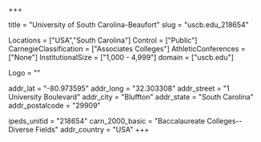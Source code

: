 
+++

title = "University of South Carolina-Beaufort"
slug = "uscb.edu_218654"

Locations = ["USA","South Carolina"]
Control = ["Public"]
CarnegieClassification = ["Associates Colleges"]
AthleticConferences = ["None"]
InstitutionalSize = ["1,000 - 4,999"]
domain = ["uscb.edu"]

Logo = ""

addr_lat = "-80.973595"
addr_long = "32.303308"
addr_street = "1 University Boulevard"
addr_city = "Bluffton"
addr_state = "South Carolina"
addr_postalcode = "29909"

ipeds_unitid = "218654"
carn_2000_basic = "Baccalaureate Colleges--Diverse Fields"
addr_country = "USA"
+++
    
